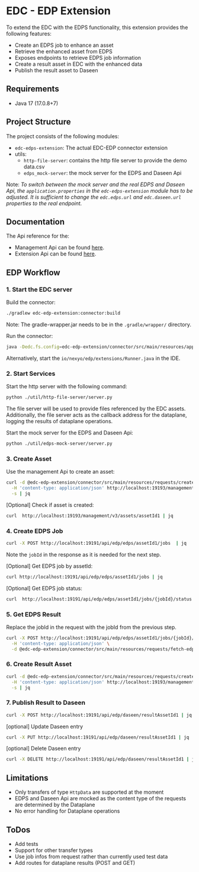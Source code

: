 # EDC - EDP Extension


To extend the EDC with the EDPS functionality, this extension provides the following features:
- Create an EDPS job to enhance an asset
- Retrieve the enhanced asset from EDPS
- Exposes endpoints to retrieve EDPS job information
- Create a result asset in EDC with the enhanced data
- Publish the result asset to Daseen

## Requirements
- Java 17 (17.0.8+7)

## Project Structure

The project consists of the following modules:
- `edc-edps-extension`: The actual EDC-EDP connector extension
- utils: 
  - `http-file-server`: contains the http file server to provide the demo data.csv
  - `edps_mock-server`: the mock server for the EDPS and Daseen Api

Note: *To switch between the mock server and the real EDPS and Daseen Api, the `application.properties` in the `edc-edps-extension` module has to be adjusted.
It is sufficient to change the `edc.edps.url` and `edc.daseen.url` properties to the real endpoint.*

## Documentation

The Api reference for the:
- Management Api can be found [here](https://github.com/eclipse-edc/Connector/blob/gh-pages/openapi/management-api/3.0.6/management-api.yaml).  
- Extension Api can be found [here](edc-edps-extension/connector/src/main/resources/edc-edps-openapi.yml).


## EDP Workflow

### 1. Start the EDC server

Build the connector:

```bash
./gradlew edc-edp-extension:connector:build
```

Note: The gradle-wrapper.jar needs to be in the `.gradle/wrapper/` directory.

Run the connector:

```bash
java -Dedc.fs.config=edc-edp-extension/connector/src/main/resources/application.properties -jar edc-edp-extension/connector/build/libs/connector.jar
```

Alternatively, start the `io/nexyo/edp/extensions/Runner.java` in the IDE.


### 2. Start Services

Start the http server with the following command:

```bash
python ./util/http-file-server/server.py
```

The file server will be used to provide files referenced by the EDC assets. 
Additionally, the file server acts as the callback address for the dataplane, logging the results of dataplane operations.

Start the mock server for the EDPS and Daseen Api:

```bash
python ./util/edps-mock-server/server.py
```

### 3. Create Asset

Use the management Api to create an asset:

```bash
curl -d @edc-edp-extension/connector/src/main/resources/requests/create-asset.json \
  -H 'content-type: application/json' http://localhost:19193/management/v3/assets \
  -s | jq 
```

[Optional] Check if asset is created:

```bash 
curl  http://localhost:19193/management/v3/assets/assetId1 | jq
```


### 4. Create EDPS Job

```bash 
curl -X POST http://localhost:19191/api/edp/edps/assetId1/jobs  | jq
```

Note the `jobId` in the response as it is needed for the next step.

[Optional] Get EDPS job by assetId:
```bash
curl http://localhost:19191/api/edp/edps/assetId1/jobs | jq 
```


[Optional] Get EDPS job status:

```bash
curl  http://localhost:19191/api/edp/edps/assetId1/jobs/{jobId}/status  | jq
```

### 5. Get EDPS Result

Replace the jobId in the request with the jobId from the previous step.

```bash
curl -X POST http://localhost:19191/api/edp/edps/assetId1/jobs/{jobId}/result \
  -H 'content-type: application/json' \
  -d @edc-edp-extension/connector/src/main/resources/requests/fetch-edps-result.json 
````

### 6. Create Result Asset

```bash
curl -d @edc-edp-extension/connector/src/main/resources/requests/create-result-asset.json \
  -H 'content-type: application/json' http://localhost:19193/management/v3/assets \
  -s | jq 
```


### 7. Publish Result to Daseen

```bash
curl -X POST http://localhost:19191/api/edp/daseen/resultAssetId1 | jq
```

[optional] Update Daseen entry

```bash
curl -X PUT http://localhost:19191/api/edp/daseen/resultAssetId1 | jq
```

[optional] Delete Daseen entry

```bash
curl -X DELETE http://localhost:19191/api/edp/daseen/resultAssetId1 | jq
```

## Limitations

- Only transfers of type `HttpData` are supported at the moment
- EDPS and Daseen Api are mocked as the content type of the requests are determined by the Dataplane
- No error handling for Dataplane operations


## ToDos

- Add tests
- Support for other transfer types
- Use job infos from request rather than currently used test data
- Add routes for dataplane results (POST and GET)